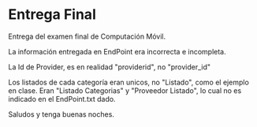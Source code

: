 # Entrega Final

Entrega del examen final de Computación Móvil.

La información entregada en EndPoint era incorrecta e incompleta.

La Id de Provider, es en realidad "providerid", no "provider_id"

Los listados de cada categoría eran unicos, no "Listado", como el ejemplo en clase.
Eran "Listado Categorias" y "Proveedor Listado", lo cual no es indicado en el EndPoint.txt dado.

Saludos y tenga buenas noches.